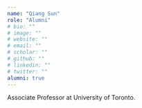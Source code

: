 ```yaml
---
name: "Qiang Sun"
role: "Alumni"
# bio: ""
# image: ""
# website: ""
# email: ""
# scholar: ""
# github: ""
# linkedin: ""
# twitter: ""
alumni: true
---
```


Associate Professor at University of Toronto.
